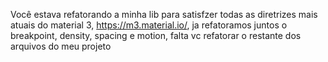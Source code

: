 Você estava refatorando a minha lib para satisfzer todas as diretrizes mais atuais do material 3, https://m3.material.io/, ja refatoramos juntos o breakpoint, density, spacing e motion, falta vc refatorar o restante dos arquivos do meu projeto
